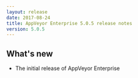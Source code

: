 ```yaml
---
layout: release
date: 2017-08-24
title: AppVeyor Enterprise 5.0.5 release notes
version: 5.0.5
---
```


## What's new

* The initial release of AppVeyor Enterprise